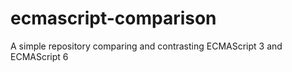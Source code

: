 # ecmascript-comparison
A simple repository comparing and contrasting ECMAScript 3 and ECMAScript 6
